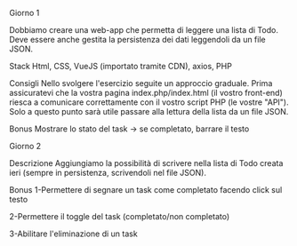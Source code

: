 Giorno 1

Dobbiamo creare una web-app che permetta di leggere una lista di Todo.
Deve essere anche gestita la persistenza dei dati leggendoli da un file JSON.

Stack
Html, CSS, VueJS (importato tramite CDN), axios, PHP

Consigli
Nello svolgere l'esercizio seguite un approccio graduale.
Prima assicuratevi che la vostra pagina index.php/index.html (il vostro front-end) riesca a comunicare correttamente con il vostro script PHP (le vostre "API").
Solo a questo punto sarà utile passare alla lettura della lista da un file JSON.

Bonus
Mostrare lo stato del task → se completato, barrare il testo


Giorno 2

Descrizione
Aggiungiamo la possibilità di scrivere nella lista di Todo creata ieri (sempre in persistenza, scrivendoli nel file JSON).

Bonus
1-Permettere di segnare un task come completato facendo click sul testo

2-Permettere il toggle del task (completato/non completato)

3-Abilitare l'eliminazione di un task